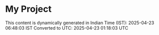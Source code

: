 # My Project

This content is dynamically generated in Indian Time (IST): 2025-04-23 06:48:03 IST
Converted to UTC: 2025-04-23 01:18:03 UTC
